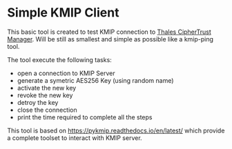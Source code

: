 # Simple KMIP Client

This basic tool is created to test KMIP connection to [Thales CipherTrust Manager](https://cpl.thalesgroup.com/encryption/key-management-interoperability-protocol-kmip). Will be still as smallest and simple as possible like a kmip-ping tool.

The tool execute the following tasks:
- open a connection to KMIP Server
- generate a symetric AES256 Key (using random name)
- activate the new key
- revoke the new key
- detroy the key
- close the connection
- print the time required to complete all the steps


This tool is based on https://pykmip.readthedocs.io/en/latest/ which provide a complete toolset to interact with KMIP server.


